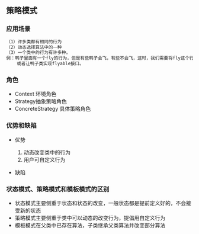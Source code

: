 ## 策略模式
### 应用场景

```reStructuredText
（1）许多类都有相同的行为
（2）动态选择算法中的一种
（3）一个类中的行为有许多种。
例：鸭子里面有一个fly的行为，但是有些鸭子会飞，有些不会飞，这时，我们需要将fly这个行为策略化。
	或者让鸭子类实现flyable接口。
```

### 角色
- Context 环境角色
- Strategy抽象策略角色
- ConcreteStrategy 具体策略角色

### 优势和缺陷

- 优势
  
  1. 动态改变类中的行为
  2. 用户可自定义行为
- 缺陷

### 状态模式、策略模式和模板模式的区别

- 状态模式主要侧重于状态和状态的改变，一般状态都是提前定义好的，不会接受新的状态
- 策略模式主要侧重于类中可以动态的改变行为，提倡用自定义行为
- 模板模式在父类中已存在算法，子类继承父类算法并改变部分算法








